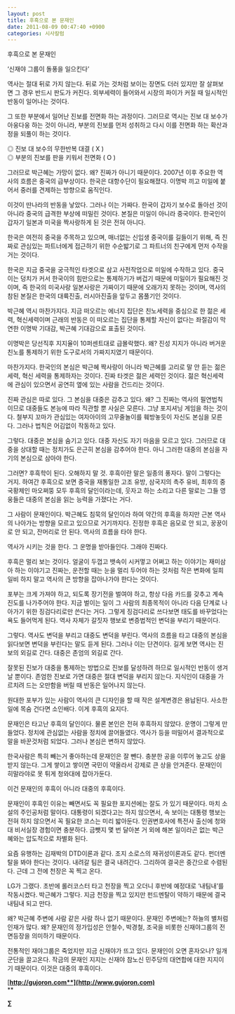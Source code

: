 ```yaml
---
layout: post
title: 후흑으로 본 문재인
date: 2011-08-09 00:47:40 +0900
categories: 시사칼럼
---
```

후흑으로 본 문재인

  
‘신재야 그룹이 돌풍을 일으킨다’ 

역사는 절대 뒤로 가지 않는다. 뒤로 가는 것처럼 보이는 장면도 더러 있지만 잘 살펴보면 그 경우 반드시 판도가 커진다. 외부세력이 들어와서 시장의 파이가 커질 때 일시적인 반동이 일어나는 것이다. 

그 또한 부분에서 일어난 진보를 전면화 하는 과정이다. 그러므로 역시는 진보 대 보수가 아웅다웅 하는 것이 아니라, 부분의 진보를 먼저 성취하고 다시 이를 전면화 하는 확산과정을 되풀이 하는 것이다. 



◎ 진보 대 보수의 무한반복 대결 ( X )  
◎ 부분의 진보를 판을 키워서 전면화 ( O ) 



그러므로 박근혜는 가망이 없다. 왜? 진짜가 아니기 때문이다. 2007년 이후 주요한 역사의 흐름은 중국의 급부상이다. 한국은 대항수단이 필요해졌다. 이명박 끼고 미일에 붙어서 중러를 견제하는 방향으로 움직인다. 

이것이 딴나라의 반동을 낳았다. 그러나 이는 가짜다. 한국이 갑자기 보수로 돌아선 것이 아니라 중국의 급격한 부상에 떠밀린 것이다. 본질은 미일이 아니라 중국이다. 한국인이 갑자기 일본과 미국을 짝사랑하게 된 것은 전혀 아니다. 

한국은 여전히 중국을 주목하고 있으며, 매너없는 신입생 중국이를 길들이기 위해, 즉 진짜로 관심있는 파트너에게 접근하기 위한 수순밟기로 그 파트너의 친구에게 먼저 수작을 거는 것이다. 

한국은 지금 중국을 궁극적인 타겟으로 삼고 사전작업으로 미일에 수작하고 있다. 중국이는 덩치가 커서 한국이의 힘만으로는 통제하기가 버겁기 때문에 미일이가 필요해진 것이며, 즉 한국의 미국사랑 일본사랑은 가짜이기 때문에 오래가지 못하는 것이며, 역사의 참된 본질은 한국의 대륙진출, 러시아진출을 앞두고 몸풀기인 것이다. 

박근혜 역시 마찬가지다. 지금 떠오르는 에너지 집단은 친노세력을 중심으로 한 젊은 세력, 혁신세력이며 근래의 반동은 이 떠오르는 집단을 통제할 자신이 없다는 좌절감이 막연한 이명박 기대감, 박근혜 기대감으로 표출된 것이다. 

이명박은 당선직후 지지율이 10퍼센트대로 급몰락했다. 왜? 진성 지지가 아니라 버거운 친노를 통제하기 위한 도구로서의 가짜지지였기 때문이다. 

마찬가지다. 한국인의 본심은 박근혜 짝사랑이 아니라 박근혜를 고리로 말 안 듣는 젊은 세력, 혁신 세력을 통제하자는 것이다. 진짜 타겟은 젊은 세력인 것이다. 젊은 혁신세력에 관심이 있으면서 공연히 옆에 있는 사람을 건드리는 것이다. 

진짜 관심은 따로 있다. 그 본심을 대중은 감추고 있다. 왜? 그 진짜는 역사의 필연법칙이므로 대중들도 본능에 따라 직관할 뿐 사실은 모른다. 그냥 포지셔닝 게임을 하는 것이다. 철부지 꼬마가 관심있는 여자아이의 고무줄놀이를 훼방놓듯이 자신도 본심을 모른다. 그러나 법칙은 어김없이 작동하고 있다. 

그렇다. 대중은 본심을 숨기고 있다. 대중 자신도 자기 마음을 모르고 있다. 그러므로 대중을 상대할 때는 정치가도 은근히 본심을 감추어야 한다. 아니 그러한 대중의 본심을 자기의 본심으로 삼아야 한다. 

그러면? 후흑학이 된다. 오해하지 말 것. 후흑이란 말은 일종의 풍자다. 말이 그렇다는 거지. 하여간 후흑으로 보면 중국을 재통일한 고조 유방, 삼국지의 촉주 유비, 최후의 중국황제인 마오쩌뚱 모두 후흑의 달인이라는데, 웃자고 하는 소리고 다른 말로는 그들 영웅들은 대중의 본심을 읽는 능력을 가졌다는 거다. 

그 사람이 문재인이다. 박근혜도 침묵의 달인이라 하여 약간의 후흑을 하지만 근본 역사의 나아가는 방향을 모르고 있으므로 거기까지다. 진정한 후흑은 음모로 안 되고, 꿍꿍이로 안 되고, 잔머리로 안 된다. 역사의 흐름을 타야 한다. 

역사가 시키는 것을 한다. 그 운명을 받아들인다. 그래야 진짜다. 

후흑은 멀리 보는 것이다. 얼굴이 두껍고 뱃속이 시커멓고 어쩌고 하는 이야기는 재미삼아 하는 이야기고 진짜는, 운전할 때는 눈을 멀리 두어야 하는 것처럼 작은 변화에 일희일비 하지 말고 역사의 큰 방향을 잡아나가야 한다는 것이다. 

포부는 크게 가져야 하고, 되도록 장기전을 벌여야 하고, 항상 다음 카드를 갖추고 계속 진도를 나가주어야 한다. 지금 벌이는 일이 그 사람의 최종목적이 아니라 다음 단계로 나아가기 위한 징검다리로만 쓴다는 거다. 그렇게 징검다리로 쓰다보면 태도를 바꾸었다는 욕도 들어먹게 된다. 역사 자체가 갈짓자 행보로 변증법적인 변덕을 부리기 때문이다. 

그렇다. 역사도 변덕을 부리고 대중도 변덕을 부린다. 역사의 흐름을 타고 대중의 본심을 읽다보면 변덕을 부린다는 말도 듣게 된다. 그러나 이는 단견이다. 길게 보면 역사는 진보의 외길로 간다. 대중은 존엄의 외길로 간다. 

잘못된 진보가 대중을 통제하는 방법으로 진보를 달성하려 하므로 일시적인 반동이 생겨날 뿐이다. 존엄한 진보로 가면 대중은 절대 변덕을 부리지 않는다. 지식인이 대중을 가르치려 드는 오만함을 버릴 때 반동은 일어나지 않는다. 

원대한 포부가 있는 사람이 역사의 큰 디자인을 할 때 작은 설계변경은 용납된다. 사소한 일에 목숨 건다면 소인배다. 이게 후흑의 요지다. 

문재인은 타고난 후흑의 달인이다. 물론 본인은 전혀 후흑하지 않았다. 운명이 그렇게 만들었다. 정치에 관심없는 사람을 정치에 끌어들였다. 역사가 등을 떠밀어서 결과적으로 말을 바꾼것처럼 되었다. 그러나 본심은 변하지 않았다. 

한국사람은 특히 빼는거 좋아하는데 문재인은 잘 뺀다. 충분한 공을 이루어 놓고도 상을 받지 않는다. 그게 쌓이고 쌓이면 국민이 약올라서 강제로 큰 상을 안겨준다. 문재인이 히말라야로 못 튀게 청와대에 잡아가둔다. 

이건 문재인의 후흑이 아니라 대중의 후흑이다. 

문재인이 후흑인 이유는 빼면서도 꼭 필요한 포지션에는 잘도 가 있기 때문이다. 마치 소설의 주인공처럼 말이다. 대통령이 되겠다고는 하지 않으면서, 속 보이는 대통령 행보는 전혀 하지 않으면서 꼭 필요한 코스는 미리 밟아둔다. 인권변호사에 특전사 출신에 청와대 비서실장 경험이면 충분하다. 금뺏지 몇 번 달아본 거 외에 해본 일이라곤 없는 박근혜와는 압도적으로 차별화 된다. 

요즘 유행하는 김재박의 DTD이론과 같다. 조지 소로스의 재귀성이론과도 같다. 펀더멘탈을 봐야 한다는 것이다. 내려갈 팀은 결국 내려간다. 그리하여 결국은 중간으로 수렴된다. 근데 그 전에 천장은 꼭 찍고 온다. 

LG가 그랬다. 초반에 롤러코스터 타고 천장을 찍고 오더니 후반에 예정대로 ‘내팀내’를 작동시켰다. 박근혜가 그렇다. 지금 천장을 찍고 있지만 펀드멘탈이 약하기 때문에 결국 내팀내 되고 만다. 

왜? 박근혜 주변에 사람 같은 사람 하나 없기 때문이다. 문재인 주변에는? 하늘의 별처럼 인재가 많다. 왜? 문재인의 정가입성은 안철수, 박경철, 조국을 비롯한 신재야그룹의 전면등장을 의미하기 때문이다. 



전통적인 재야그룹은 죽었지만 지금 신재야가 뜨고 있다. 문재인이 오면 혼자오나? 일개 군단을 끌고온다. 작금의 문재인 지지는 신재야 참노신 민주당의 대연합에 대한 지지이기 때문이다. 이것은 대중의 후흑이다. 





  




[**http://gujoron.com**](http://www.gujoron.com)**  
** 

**∑**